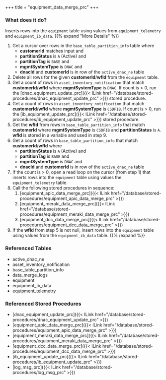 +++
title = "equipment_data_merge_prc"
+++

### What does it do?
Inserts rows into the `equipment` table using values from `equipment_telemetry` and `equipment_ib_data`.
{{% expand "More Details" %}}
1. Get a cursor over rows in the `base_table_partition_info` table where
   - **customerId** matches input and
   - **partitionStatus** is `A` (Active) and
   - **partitionTag** is `BASE` and
   - **mgmtSystemType** is `DNAC` and
   - **dnacId** and **customerId** is in row of the `active_dnac_ne` table
2. Delete all rows for the given **customerId**/**wfId** from the `equipment` table.
3. Get a count of rows in `asset_inventory_notification` that match **customerId**/**wfId** where **mgmtSystemType** is `DNAC`. If count is > 0, run the [dnac_equipment_update_prc]({{< ILink href="/database/stored-procedures/dnac_equipment_update_prc" >}}) stored procedure.
4. Get a count of rows in `asset_inventory_notification` that match **customerId**/**wfId** where **mgmtSystemType** is `CSDFIB`. If count is > 0, run the [ib_equipment_update_prc]({{< ILink href="/database/stored-procedures/ib_equipment_update_prc" >}}) stored procedure.
5. Get the **wfId** from rows in `base_table_partition_info` that match **customerId** where **mgmtSystemType** is `CSDFIB` and **partitionStatus** is `A`. **wfId** is stored in a variable and used in step 9.
6. Get a count of rows in `base_table_partition_info` that match **customerId**/**wfId** where
   - **partitionStatus** is `A` (Active) and
   - **partitionTag** is `BASE` and
   - **mgmtSystemType** is `DNAC` and
   - **dnacId** and **customerId** is in row of the `active_dnac_ne` table
7. If the count is > 0, open a read loop on the cursor (from step 1) that inserts rows into the `equipment` table using values the `equipment_telemetry` table.
8. Call the following stored procedures in sequence:
   1. [equipment_apic_data_merge_prc]({{< ILink href="/database/stored-procedures/equipment_apic_data_merge_prc" >}})
   2. [equipment_meraki_data_merge_prc]({{< ILink href="/database/stored-procedures/equipment_meraki_data_merge_prc" >}})
   2. [equipment_dcc_data_merge_prc]({{< ILink href="/database/stored-procedures/equipment_dcc_data_merge_prc" >}})
9. If the **wfId** from step 5 is not null, insert rows into the `equipment` table using values from the `equipment_ib_data` table.
{{% /expand %}}

### Referenced Tables
- active_dnac_ne
- asset_inventory_notification
- base_table_partition_info
- data_merge_logs
- equipment
- equipment_ib_data
- equipment_telemetry

### Referenced Stored Procedures
- [dnac_equipment_update_prc]({{< ILink href="/database/stored-procedures/dnac_equipment_update_prc" >}})
- [equipment_apic_data_merge_prc]({{< ILink href="/database/stored-procedures/equipment_apic_data_merge_prc" >}})
- [equipment_meraki_data_merge_prc]({{< ILink href="/database/stored-procedures/equipment_meraki_data_merge_prc" >}})
- [equipment_dcc_data_merge_prc]({{< ILink href="/database/stored-procedures/equipment_dcc_data_merge_prc" >}})
- [ib_equipment_update_prc]({{< ILink href="/database/stored-procedures/ib_equipment_update_prc" >}})
- [log_msg_prc]({{< ILink href="/database/stored-procedures/log_msg_prc" >}})
